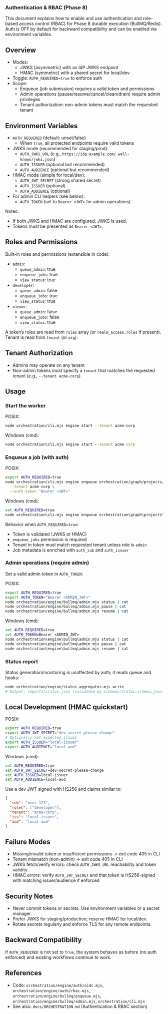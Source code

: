 ### Authentication & RBAC (Phase 8)

This document explains how to enable and use authentication and role-based access control (RBAC) for Phase 8 durable execution (BullMQ/Redis). Auth is OFF by default for backward compatibility and can be enabled via environment variables.

## Overview

- Modes:
  - JWKS (asymmetric) with an IdP JWKS endpoint
  - HMAC (symmetric) with a shared secret for local/dev
- Toggle: `AUTH_REQUIRED=true` to enforce auth
- Scope:
  - Enqueue (job submission) requires a valid token and permissions
  - Admin operations (pause/resume/cancel/clean/drain) require admin privileges
  - Tenant authorization: non-admin tokens must match the requested tenant

## Environment Variables

- `AUTH_REQUIRED` (default: unset/false)
  - When `true`, all protected endpoints require valid tokens
- JWKS mode (recommended for staging/prod):
  - `AUTH_JWKS_URL` (e.g., `https://idp.example.com/.well-known/jwks.json`)
  - `AUTH_ISSUER` (optional but recommended)
  - `AUTH_AUDIENCE` (optional but recommended)
- HMAC mode (simple for local/dev):
  - `AUTH_JWT_SECRET` (strong shared secret)
  - `AUTH_ISSUER` (optional)
  - `AUTH_AUDIENCE` (optional)
- For admin CLI helpers (see below):
  - `AUTH_TOKEN` (set to `Bearer <JWT>` for admin operations)

Notes:

- If both JWKS and HMAC are configured, JWKS is used.
- Tokens must be presented as `Bearer <JWT>`.

## Roles and Permissions

Built-in roles and permissions (extensible in code):

- `admin`:
  - `queue_admin`: true
  - `enqueue_jobs`: true
  - `view_status`: true
- `developer`:
  - `queue_admin`: false
  - `enqueue_jobs`: true
  - `view_status`: true
- `viewer`:
  - `queue_admin`: false
  - `enqueue_jobs`: false
  - `view_status`: true

A token’s roles are read from `roles` array (or `realm_access.roles` if present). Tenant is read from `tenant` (or `org`).

## Tenant Authorization

- Admins may operate on any tenant
- Non-admin tokens must specify a `tenant` that matches the requested tenant (e.g., `--tenant acme-corp`)

## Usage

### Start the worker

POSIX:

```bash
node orchestration/cli.mjs engine start --tenant acme-corp
```

Windows (cmd):

```bat
node orchestration\cli.mjs engine start --tenant acme-corp
```

### Enqueue a job (with auth)

POSIX:

```bash
export AUTH_REQUIRED=true
node orchestration/cli.mjs engine enqueue orchestration/graph/projects/demo-01.yaml \
  --tenant acme-corp \
  --auth-token "Bearer <JWT>"
```

Windows (cmd):

```bat
set AUTH_REQUIRED=true
node orchestration\cli.mjs engine enqueue orchestration\graph\projects\demo-01.yaml --tenant acme-corp --auth-token "Bearer <JWT>"
```

Behavior when `AUTH_REQUIRED=true`:

- Token is validated (JWKS or HMAC)
- `enqueue_jobs` permission is required
- Tenant in token must match requested tenant unless role is `admin`
- Job metadata is enriched with `auth_sub` and `auth_issuer`

### Admin operations (require admin)

Set a valid admin token in `AUTH_TOKEN`:

POSIX:

```bash
export AUTH_REQUIRED=true
export AUTH_TOKEN="Bearer <ADMIN_JWT>"
node orchestration/engine/bullmq/admin.mjs status | cat
node orchestration/engine/bullmq/admin.mjs pause | cat
node orchestration/engine/bullmq/admin.mjs resume | cat
```

Windows (cmd):

```bat
set AUTH_REQUIRED=true
set AUTH_TOKEN=Bearer <ADMIN_JWT>
node orchestration\engine\bullmq\admin.mjs status | cat
node orchestration\engine\bullmq\admin.mjs pause | cat
node orchestration\engine\bullmq\admin.mjs resume | cat
```

### Status report

Status generation/monitoring is unaffected by auth; it reads queue and hooks:

```bash
node orchestration/engine/status_aggregator.mjs write
# Output: reports/status.json (validated by schemas/status.schema.json)
```

## Local Development (HMAC quickstart)

POSIX:

```bash
export AUTH_REQUIRED=true
export AUTH_JWT_SECRET="dev-secret-please-change"
# Optionally set expected claims
export AUTH_ISSUER="local-issuer"
export AUTH_AUDIENCE="local-aud"
```

Windows (cmd):

```bat
set AUTH_REQUIRED=true
set AUTH_JWT_SECRET=dev-secret-please-change
set AUTH_ISSUER=local-issuer
set AUTH_AUDIENCE=local-aud
```

Use a dev JWT signed with HS256 and claims similar to:

```json
{
  "sub": "user-123",
  "roles": ["developer"],
  "tenant": "acme-corp",
  "iss": "local-issuer",
  "aud": "local-aud"
}
```

## Failure Modes

- Missing/invalid token or insufficient permissions → exit code 405 in CLI
- Tenant mismatch (non-admin) → exit code 405 in CLI
- JWKS fetch/verify errors: check `AUTH_JWKS_URL` reachability and token validity
- HMAC errors: verify `AUTH_JWT_SECRET` and that token is HS256-signed with matching issuer/audience if enforced

## Security Notes

- Never commit tokens or secrets. Use environment variables or a secret manager.
- Prefer JWKS for staging/production; reserve HMAC for local/dev.
- Rotate secrets regularly and enforce TLS for any remote endpoints.

## Backward Compatibility

If `AUTH_REQUIRED` is not set to `true`, the system behaves as before (no auth enforced) and existing workflows continue to work.

## References

- Code: `orchestration/engine/auth/oidc.mjs`, `orchestration/engine/auth/rbac.mjs`, `orchestration/engine/bullmq/enqueue.mjs`, `orchestration/engine/bullmq/admin.mjs`, `orchestration/cli.mjs`
- See also: `docs/ORCHESTRATION.md` (Authentication & RBAC section)
